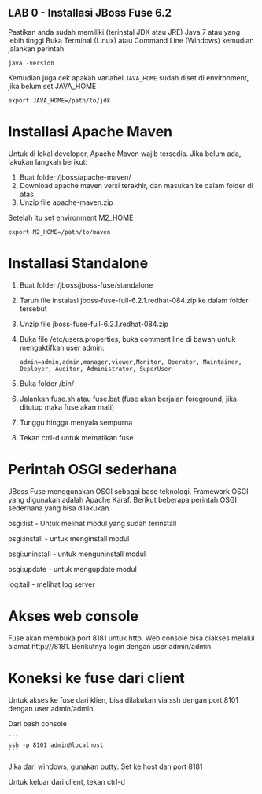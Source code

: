 
## LAB 0 - Installasi JBoss Fuse 6.2

Pastikan anda sudah memiliki (terinstal JDK atau JRE) Java 7 atau yang lebih tinggi
Buka Terminal (Linux) atau Command Line (Windows) kemudian jalankan perintah
   

   	java -version

   
Kemudian juga cek apakah variabel `JAVA_HOME` sudah diset di environment, jika belum set JAVA_HOME
   

   	export JAVA_HOME=/path/to/jdk

   	

Installasi Apache Maven
=======================
Untuk di lokal developer, Apache Maven wajib tersedia. Jika belum ada, lakukan langkah berikut:

1.  Buat folder /jboss/apache-maven/
2.  Download apache maven versi terakhir, dan masukan ke dalam folder di atas
3.  Unzip file apache-maven.zip

Setelah itu set environment M2_HOME


   	export M2_HOME=/path/to/maven

   

Installasi Standalone
==========================

1.  Buat folder /jboss/jboss-fuse/standalone
2.  Taruh file instalasi jboss-fuse-full-6.2.1.redhat-084.zip ke dalam folder tersebut
3.  Unzip file jboss-fuse-full-6.2.1.redhat-084.zip
4.  Buka file <fuse>/etc/users.properties, buka comment line di bawah untuk mengaktifkan user admin:

	```
	admin=admin,admin,manager,viewer,Monitor, Operator, Maintainer, Deployer, Auditor, Administrator, SuperUser
	```

5.  Buka folder <fuse>/bin/
6.  Jalankan fuse.sh atau fuse.bat (fuse akan berjalan foreground, jika ditutup maka fuse akan mati)
7.  Tunggu hingga menyala sempurna
8.  Tekan ctrl-d untuk mematikan fuse

Perintah OSGI sederhana
=======================

JBoss Fuse menggunakan OSGI sebagai base teknologi. Framework OSGI yang digunakan adalah Apache Karaf. Berikut beberapa perintah OSGI sederhana yang bisa dilakukan.

osgi:list - Untuk melihat modul yang sudah terinstall

osgi:install <maven path> - untuk menginstall modul

osgi:uninstall <id> - untuk menguninstall modul

osgi:update <id> - untuk mengupdate modul

log:tail - melihat log server

Akses web console
=================
Fuse akan membuka port 8181 untuk http. Web console bisa diakses melalui alamat http://<host>/8181. Berikutnya login dengan user admin/admin

Koneksi ke fuse dari client
===========================

Untuk akses ke fuse dari klien, bisa dilakukan via ssh dengan port 8101 dengan user admin/admin

Dari bash console

	```
	ssh -p 8101 admin@localhost
	```

Jika dari windows, gunakan putty. Set ke host dan port 8181

Untuk keluar dari client, tekan ctrl-d

